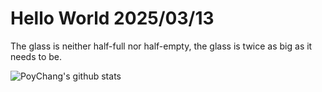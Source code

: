 # Hello World 2025/03/13

The glass is neither half-full nor half-empty, the glass is twice as big as it needs to be.

![PoyChang's github stats](https://github-readme-stats.vercel.app/api?username=poychang&show_icons=true&theme=dracula)
